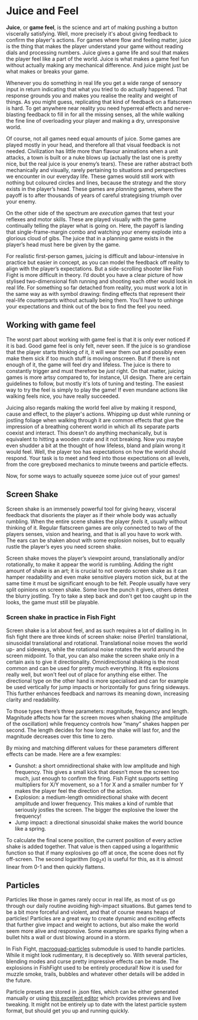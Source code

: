 # Juice and Feel
**Juice**, or **game feel**, is the science and art of making pushing a button viscerally satisfying. Well, more precisely it's about giving feedback to confirm the player's actions. For games where flow and feeling matter, juice is the thing that makes the player understand your game without reading dials and processing numbers. Juice gives a game life and soul that makes the player feel like a part of the world. Juice is what makes a game feel fun without actually making any mechanical difference. And juice might just be what makes or breaks your game.

Whenever you do something in real life you get a wide range of sensory input in return indicating that what you tried to do actually happened. That response grounds you and makes you realise the reality and weight of things. As you might guess, replicating that kind of feedback on a flatscreen is hard. To get anywhere near reality you need hyperreal effects and nerve-blasting feedback to fill in for all the missing senses, all the while walking the fine line of overloading your player and making a dry, unresponsive world.

Of course, not all games need equal amounts of juice. Some games are played mostly in your head, and therefore all that visual feedback is not needed. Civilization has little more than flavour animations when a unit attacks, a town is built or a nuke blows up (actually the last one is pretty nice, but the real juice is your enemy’s tears). These are rather abstract both mechanically and visually, rarely pertaining to situations and perspectives we encounter in our everyday life. These games would still work with nothing but coloured circles and lines, because the strategy and the story exists in the player’s head. These games are *planning* games, where the payoff is to after thousands of years of careful strategising triumph over your enemy. 

On the other side of the spectrum are *execution* games that test your reflexes and motor skills. These are played visually with the game continually telling the player what is going on. Here, the payoff is landing that single-frame-margin combo and watching your enemy explode into a glorious cloud of gibs. The juice that in a planning game exists in the player’s head must here be given by the game. 

For realistic first-person games, juicing is difficult and labour-intensive in practice but easier in concept, as you can model the feedback off reality to align with the player’s expectations. But a side-scrolling shooter like Fish Fight is more difficult in theory. I’d doubt you have a clear picture of how stylised two-dimensional fish running and shooting each other would look in real life. For something so far detached from reality, you must work a lot in the same way as with symbol drawing: finding effects that represent their real-life counterparts without actually being them. You'll have to unhinge your expectations and think out of the box to find the feel you need.

## Working with game feel
The worst part about working with game feel is that it is only ever noticed if it is bad. Good game feel is only felt, never seen. If the juice is so grandiose that the player starts thinking of it, it will wear them out and possibly even make them sick if too much stuff is moving onscreen. But if there is not enough of it, the game will feel dry and lifeless. The juice is there to constantly trigger and must therefore be *just* right. On that matter, juicing games is more artsy compared to, for instance, UI design. There are certain guidelines to follow, but mostly it's lots of tuning and testing. The easiest way to try the feel is simply to play the game! If even mundane actions like walking feels nice, you have really succeeded.

Juicing also regards making the world feel alive by making it respond, cause and effect, to the player's actions. Whipping up dust while running or jostling foliage when walking through it are common effects that give the impression of a breathing coherent world in which all its separate parts coexist and interact. This doesn't do anything mechanically, but is equivalent to hitting a wooden crate and it not breaking. Now you maybe even shudder a bit at the thought of how lifeless, bland and plain wrong it would feel. Well, the player too has expectations on how the world should respond. Your task is to meet and feed into those expectations on all levels, from the core greyboxed mechanics to minute tweens and particle effects. 

Now, for some ways to actually squeeze some juice out of your games!

## Screen Shake
Screen shake is an immensely powerful tool for giving heavy, visceral feedback that disorients the player as if their whole body was actually rumbling. When the entire scene shakes the player *feels* it, usually without thinking of it. Regular flatscreen games are only connected to two of the players senses, vision and hearing, and that is all you have to work with. The ears can be shaken about with some explosion noises, but to equally rustle the player’s eyes you need screen shake. 

Screen shake moves the player’s viewpoint around, translationally and/or rotationally, to make it appear the world is rumbling. Adding the right amount of shake is an art; it is crucial to not overdo screen shake as it can hamper readability and even make sensitive players motion sick, but at the same time it must be significant enough to be felt. People usually have very split opinions on screen shake. Some love the punch it gives, others detest the blurry jostling. Try to take a step back and don't get too caught up in the looks, the game must still be playable.

### Screen shake in practice in Fish Fight

Screen shake is a lot about feel, and as such requires a lot of dialling in. In fish fight there are three kinds of screen shake: noise (Perlin) translational, sinusoidal translational and rotational. Translational noise moves the world up- and sideways, while the rotational noise rotates the world around the screen midpoint. To that, you can also make the screen shake only in a certain axis to give it directionality. Omnidirectional shaking is the most common and can be used for pretty much everything. It fits explosions really well, but won't feel out of place for anything else either. The directional type on the other hand is more specialised and can for example be used vertically for jump impacts or horizontally for guns firing sideways. This further enhances feedback and narrows its meaning down, increasing clarity and readability.

To those types there’s three parameters: magnitude, frequency and length. Magnitude affects how far the screen moves when shaking (the amplitude of the oscillation) while frequency controls how ”many” shakes happen per second. The length decides for how long the shake will last for, and the magnitude decreases over this time to zero.

By mixing and matching different values for these parameters different effects can be made. Here are a few examples:
- Gunshot: a short omnidirectional shake with low amplitude and high frequency. This gives a small kick that doesn’t move the screen too much, just enough to confirm the firing.
Fish Fight supports setting multipliers for X/Y movement, so a 1 for X and a smaller number for Y makes the player feel the direction of the action.
- Explosion: a medium-length omnidirectional shake with decent amplitude and lower frequency. This makes a kind of rumble that seriously jostles the screen. The bigger the explosive the lower the frequency!
- Jump impact: a directional sinusoidal shake makes the world bounce like a spring. 

To calculate the final scene position, the current position of every active shake is added together. That value is then capped using a logarithmic function so that if many explosives go off at once, the scene does not fly off-screen. The second logarithm (log<sub>2</sub>x) is useful for this, as it is almost linear from 0-1 and then quickly flattens.

## Particles
Particles like those in games rarely occur in real life, as most of us go through our daily routine avoiding high-impact situations. But games tend to be a bit more forceful and violent, and that of course means heaps of particles! Particles are a great way to create dynamic and exciting effects that further give impact and weight to actions, but also make the world seem more alive and responsive. Some examples are sparks flying when a bullet hits a wall or dust blowing around in a storm. 

In Fish Fight, [macroquad-particles](https://crates.io/crates/macroquad-particles) submodule is used to handle particles. While it might look rudimentary, it is deceptively so. With several particles, blending modes and curse pretty impressive effects can be made. The explosions in FishFight used to be entirely procedural! Now it is used for muzzle smoke, trails, bubbles and whatever other details will be added in the future. 

Particle presets are stored in .json files, which can be either generated manually or using [this excellent editor](https://fedorgames.itch.io/macroquad-particles) which provides previews and live tweaking. It might not be entirely up to date with the latest particle system format, but should get you up and running quickly.